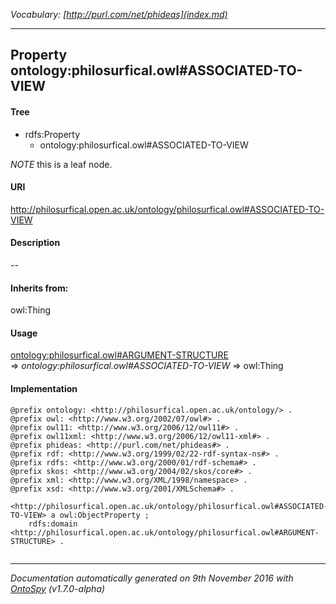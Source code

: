 _Vocabulary: [http://purl.com/net/phideas](index.md)_ 

---	
	




    


## Property ontology:philosurfical.owl#ASSOCIATED-TO-VIEW


#### Tree

* rdfs:Property
    * ontology:philosurfical.owl#ASSOCIATED-TO-VIEW





*NOTE* this is a leaf node.


#### URI
http://philosurfical.open.ac.uk/ontology/philosurfical.owl#ASSOCIATED-TO-VIEW

#### Description
--


#### Inherits from:
owl:Thing



#### Usage


[ontology:philosurfical.owl#ARGUMENT-STRUCTURE](class-ontologyphilosurficalowlargument-structure.md) 
=&gt;&nbsp;_ontology:philosurfical.owl#ASSOCIATED-TO-VIEW_&nbsp;=&gt;&nbsp;owl:Thing

#### Implementation
```
@prefix ontology: <http://philosurfical.open.ac.uk/ontology/> .
@prefix owl: <http://www.w3.org/2002/07/owl#> .
@prefix owl11: <http://www.w3.org/2006/12/owl11#> .
@prefix owl11xml: <http://www.w3.org/2006/12/owl11-xml#> .
@prefix phideas: <http://purl.com/net/phideas#> .
@prefix rdf: <http://www.w3.org/1999/02/22-rdf-syntax-ns#> .
@prefix rdfs: <http://www.w3.org/2000/01/rdf-schema#> .
@prefix skos: <http://www.w3.org/2004/02/skos/core#> .
@prefix xml: <http://www.w3.org/XML/1998/namespace> .
@prefix xsd: <http://www.w3.org/2001/XMLSchema#> .

<http://philosurfical.open.ac.uk/ontology/philosurfical.owl#ASSOCIATED-TO-VIEW> a owl:ObjectProperty ;
    rdfs:domain <http://philosurfical.open.ac.uk/ontology/philosurfical.owl#ARGUMENT-STRUCTURE> .


```










---

_Documentation automatically generated on 9th November 2016 with [OntoSpy](http://ontospy.readthedocs.org/ "Open") (v1.7.0-alpha)_